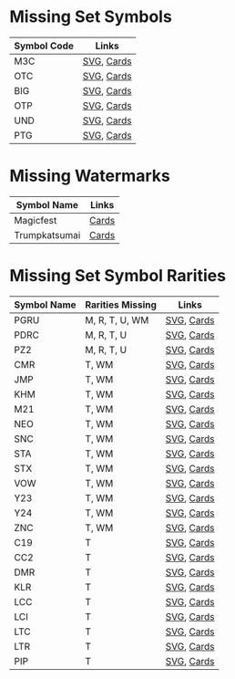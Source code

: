 # Missing Set Symbols
| Symbol Code | Links                                                                                 |
|-------------|---------------------------------------------------------------------------------------|
| M3C         | [SVG](https://svgs.scryfall.io/sets/m3c.svg), [Cards](https://scryfall.com/sets/m3c)  |
| OTC         | [SVG](https://svgs.scryfall.io/sets/otc.svg), [Cards](https://scryfall.com/sets/otc)  |
| BIG         | [SVG](https://svgs.scryfall.io/sets/big.svg), [Cards](https://scryfall.com/sets/tbig) |
| OTP         | [SVG](https://svgs.scryfall.io/sets/otp.svg), [Cards](https://scryfall.com/sets/otp)  |
| UND         | [SVG](https://svgs.scryfall.io/sets/und.svg), [Cards](https://scryfall.com/sets/tund) |
| PTG         | [SVG](https://svgs.scryfall.io/sets/ptg.svg), [Cards](https://scryfall.com/sets/ptg)  |

# Missing Watermarks
| Symbol Name   | Links                                                          |
|---------------|----------------------------------------------------------------|
| Magicfest     | [Cards](https://scryfall.com/search?q=watermark:magicfest)     |
| Trumpkatsumai | [Cards](https://scryfall.com/search?q=watermark:trumpkatsumai) |

# Missing Set Symbol Rarities
| Symbol Name | Rarities Missing | Links                                                                                 |
|-------------|------------------|---------------------------------------------------------------------------------------|
| PGRU        | M, R, T, U, WM   | [SVG](https://svgs.scryfall.io/sets/pgru.svg), [Cards](https://scryfall.com/sets/ptg) |
| PDRC        | M, R, T, U       | [SVG](https://svgs.scryfall.io/sets/pdrc.svg), [Cards](https://scryfall.com/sets/ptg) |
| PZ2         | M, R, T, U       | [SVG](https://svgs.scryfall.io/sets/pz2.svg), [Cards](https://scryfall.com/sets/ptg)  |
| CMR         | T, WM            | [SVG](https://svgs.scryfall.io/sets/cmr.svg), [Cards](https://scryfall.com/sets/ptg)  |
| JMP         | T, WM            | [SVG](https://svgs.scryfall.io/sets/jmp.svg), [Cards](https://scryfall.com/sets/ptg)  |
| KHM         | T, WM            | [SVG](https://svgs.scryfall.io/sets/khm.svg), [Cards](https://scryfall.com/sets/ptg)  |
| M21         | T, WM            | [SVG](https://svgs.scryfall.io/sets/m21.svg), [Cards](https://scryfall.com/sets/ptg)  |
| NEO         | T, WM            | [SVG](https://svgs.scryfall.io/sets/neo.svg), [Cards](https://scryfall.com/sets/ptg)  |
| SNC         | T, WM            | [SVG](https://svgs.scryfall.io/sets/snc.svg), [Cards](https://scryfall.com/sets/ptg)  |
| STA         | T, WM            | [SVG](https://svgs.scryfall.io/sets/sta.svg), [Cards](https://scryfall.com/sets/ptg)  |
| STX         | T, WM            | [SVG](https://svgs.scryfall.io/sets/stx.svg), [Cards](https://scryfall.com/sets/ptg)  |
| VOW         | T, WM            | [SVG](https://svgs.scryfall.io/sets/vow.svg), [Cards](https://scryfall.com/sets/ptg)  |
| Y23         | T, WM            | [SVG](https://svgs.scryfall.io/sets/y23.svg), [Cards](https://scryfall.com/sets/ptg)  |
| Y24         | T, WM            | [SVG](https://svgs.scryfall.io/sets/y24.svg), [Cards](https://scryfall.com/sets/ptg)  |
| ZNC         | T, WM            | [SVG](https://svgs.scryfall.io/sets/znc.svg), [Cards](https://scryfall.com/sets/ptg)  |
| C19         | T                | [SVG](https://svgs.scryfall.io/sets/c19.svg), [Cards](https://scryfall.com/sets/ptg)  |
| CC2         | T                | [SVG](https://svgs.scryfall.io/sets/cc2.svg), [Cards](https://scryfall.com/sets/ptg)  |
| DMR         | T                | [SVG](https://svgs.scryfall.io/sets/dmr.svg), [Cards](https://scryfall.com/sets/ptg)  |
| KLR         | T                | [SVG](https://svgs.scryfall.io/sets/klr.svg), [Cards](https://scryfall.com/sets/ptg)  |
| LCC         | T                | [SVG](https://svgs.scryfall.io/sets/lcc.svg), [Cards](https://scryfall.com/sets/ptg)  |
| LCI         | T                | [SVG](https://svgs.scryfall.io/sets/lci.svg), [Cards](https://scryfall.com/sets/ptg)  |
| LTC         | T                | [SVG](https://svgs.scryfall.io/sets/ltc.svg), [Cards](https://scryfall.com/sets/ptg)  |
| LTR         | T                | [SVG](https://svgs.scryfall.io/sets/ltr.svg), [Cards](https://scryfall.com/sets/ptg)  |
| PIP         | T                | [SVG](https://svgs.scryfall.io/sets/pip.svg), [Cards](https://scryfall.com/sets/ptg)  |
